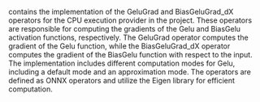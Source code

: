 contains the implementation of the GeluGrad and BiasGeluGrad_dX operators for the CPU execution provider in the project. These operators are responsible for computing the gradients of the Gelu and BiasGelu activation functions, respectively. The GeluGrad operator computes the gradient of the Gelu function, while the BiasGeluGrad_dX operator computes the gradient of the BiasGelu function with respect to the input. The implementation includes different computation modes for Gelu, including a default mode and an approximation mode. The operators are defined as ONNX operators and utilize the Eigen library for efficient computation.